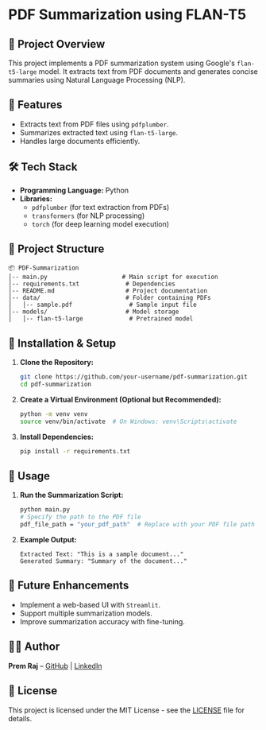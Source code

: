 # PDF Summarization using FLAN-T5

## 📌 Project Overview
This project implements a PDF summarization system using Google's `flan-t5-large` model. It extracts text from PDF documents and generates concise summaries using Natural Language Processing (NLP).

## 🚀 Features
- Extracts text from PDF files using `pdfplumber`.
- Summarizes extracted text using `flan-t5-large`.
- Handles large documents efficiently.

## 🛠 Tech Stack
- **Programming Language:** Python
- **Libraries:**
  - `pdfplumber` (for text extraction from PDFs)
  - `transformers` (for NLP processing)
  - `torch` (for deep learning model execution)

## 📂 Project Structure
```
📦 PDF-Summarization
│-- main.py                     # Main script for execution
│-- requirements.txt             # Dependencies
│-- README.md                    # Project documentation
│-- data/                        # Folder containing PDFs
│   │-- sample.pdf                # Sample input file
│-- models/                      # Model storage
│   │-- flan-t5-large             # Pretrained model
```

## 🔧 Installation & Setup
1. **Clone the Repository:**
   ```sh
   git clone https://github.com/your-username/pdf-summarization.git
   cd pdf-summarization
   ```
2. **Create a Virtual Environment (Optional but Recommended):**
   ```sh
   python -m venv venv
   source venv/bin/activate  # On Windows: venv\Scripts\activate
   ```
3. **Install Dependencies:**
   ```sh
   pip install -r requirements.txt
   ```

## 📜 Usage
1. **Run the Summarization Script:**
   ```sh
   python main.py 
   # Specify the path to the PDF file
   pdf_file_path = "your_pdf_path"  # Replace with your PDF file path

   ```
2. **Example Output:**
   ```
   Extracted Text: "This is a sample document..."
   Generated Summary: "Summary of the document..."
   ```

## 📝 Future Enhancements
- Implement a web-based UI with `Streamlit`.
- Support multiple summarization models.
- Improve summarization accuracy with fine-tuning.

## 👨‍💻 Author
**Prem Raj** – [GitHub](https://github.com/zCoder0) | [LinkedIn](https://www.linkedin.com/in/prem-raj-sivakumar-998aa628a/)

## 📜 License
This project is licensed under the MIT License - see the [LICENSE](LICENSE) file for details.

